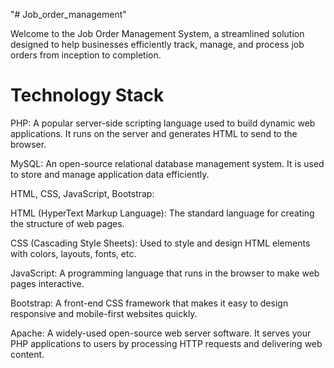 "# Job_order_management" 

Welcome to the Job Order Management System, a streamlined solution designed to help businesses efficiently track, manage, and process job orders from inception to completion.

<h1>Technology Stack</h1>

PHP:
A popular server-side scripting language used to build dynamic web applications. It runs on the server and generates HTML to send to the browser.

MySQL:
An open-source relational database management system. It is used to store and manage application data efficiently.

HTML, CSS, JavaScript, Bootstrap:

HTML (HyperText Markup Language): The standard language for creating the structure of web pages.

CSS (Cascading Style Sheets): Used to style and design HTML elements with colors, layouts, fonts, etc.

JavaScript: A programming language that runs in the browser to make web pages interactive.

Bootstrap: A front-end CSS framework that makes it easy to design responsive and mobile-first websites quickly.

Apache:
A widely-used open-source web server software. It serves your PHP applications to users by processing HTTP requests and delivering web content.

